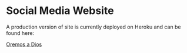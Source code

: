 # Social Media Website

A production version of site is currently deployed on Heroku and can be found here:

[Oremos a Dios](https://www.oremosadios.com)
